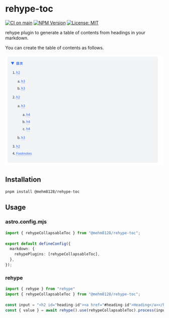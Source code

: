 # rehype-toc

[![CI on main](https://github.com/mehm8128/rehype-toc/actions/workflows/main.yml/badge.svg)](https://github.com/mehm8128/rehype-toc/actions/workflows/main.yml)
[![NPM Version](https://img.shields.io/npm/v/@mehm8128/rehype-toc)](https://www.npmjs.com/package/@mehm8128/rehype-toc)
[![License: MIT](https://img.shields.io/badge/License-MIT-yellow.svg)](https://opensource.org/licenses/MIT)

rehype plugin to generate a table of contents from headings in your markdown.

You can create the table of contents as follows.

![A table of contents whose each items are anchor link.](assets/toc.png)

## Installation

```bash
pnpm install @mehm8128/rehype-toc
```

## Usage

### astro.config.mjs

```ts
import { rehypeCollapsableToc } from "@mehm8128/rehype-toc";

export default defineConfig({
  markdown: {
    rehypePlugins: [rehypeCollapsableToc],
  },
});
```

### rehype

```ts
import { rehype } from "rehype"
import { rehypeCollapsableToc } from "@mehm8128/rehype-toc";

const input = "<h2 id="heading-id"><a href="#heading-id">Heading</a></h2>";
const { value } = await rehype().use(rehypeCollapsableToc).process(input);
```
